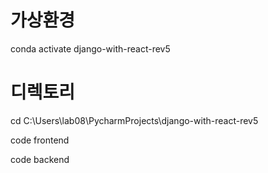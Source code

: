 # 가상환경

conda activate django-with-react-rev5

# 디렉토리

cd C:\Users\lab08\PycharmProjects\django-with-react-rev5

code frontend

code backend

